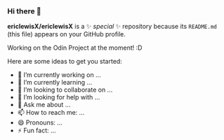 ### Hi there 👋


**ericlewisX/ericlewisX** is a ✨ _special_ ✨ repository because its `README.md` (this file) appears on your GitHub profile.

Working on the Odin Project at the moment! :D
 
 
Here are some ideas to get you started: 

- 🔭 I’m currently working on ...  
- 🌱 I’m currently learning ...
- 👯 I’m looking to collaborate on ...
- 🤔 I’m looking for help with ...
- 💬 Ask me about ...
- 📫 How to reach me: ...
- 😄 Pronouns: ...
- ⚡ Fun fact: ...

 
  
